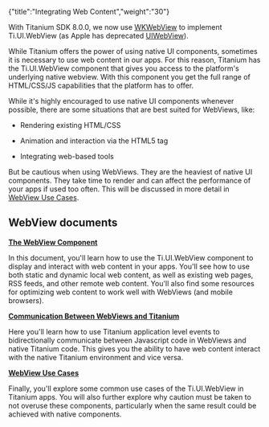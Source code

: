 {"title":"Integrating Web Content","weight":"30"}

With Titanium SDK 8.0.0, we now use [WKWebView](/docs/appc/Titanium_SDK/Titanium_SDK_How-tos/WKWebView/) to implement Ti.UI.WebView (as Apple has deprecated [UIWebView](https://developer.apple.com/documentation/uikit/uiwebview)).

While Titanium offers the power of using native UI components, sometimes it is necessary to use web content in our apps. For this reason, Titanium has the Ti.UI.WebView component that gives you access to the platform's underlying native webview. With this component you get the full range of HTML/CSS/JS capabilities that the platform has to offer.

While it's highly encouraged to use native UI components whenever possible, there are some situations that are best suited for WebViews, like:

* Rendering existing HTML/CSS

* Animation and interaction via the HTML5 <canvas> tag

* Integrating web-based tools

But be cautious when using WebViews. They are the heaviest of native UI components. They take time to render and can affect the performance of your apps if used too often. This will be discussed in more detail in [WebView Use Cases](/docs/appc/Titanium_SDK/Titanium_SDK_How-tos/Integrating_Web_Content/WebView_Use_Cases/).

## WebView documents

**[The WebView Component](/docs/appc/Titanium_SDK/Titanium_SDK_How-tos/Integrating_Web_Content/The_WebView_Component/)**

In this document, you'll learn how to use the Ti.UI.WebView component to display and interact with web content in your apps. You'll see how to use both static and dynamic local web content, as well as existing web pages, RSS feeds, and other remote web content. You'll also find some resources for optimizing web content to work well with WebViews (and mobile browsers).

**[Communication Between WebViews and Titanium](/docs/appc/Titanium_SDK/Titanium_SDK_How-tos/Integrating_Web_Content/Communication_Between_WebViews_and_Titanium/)**

Here you'll learn how to use Titanium application level events to bidirectionally communicate between Javascript code in WebViews and native Titanium code. This gives you the ability to have web content interact with the native Titanium environment and vice versa.

**[WebView Use Cases](/docs/appc/Titanium_SDK/Titanium_SDK_How-tos/Integrating_Web_Content/WebView_Use_Cases/)**

Finally, you'll explore some common use cases of the Ti.UI.WebView in Titanium apps. You will also further explore why caution must be taken to not overuse these components, particularly when the same result could be achieved with native components.
